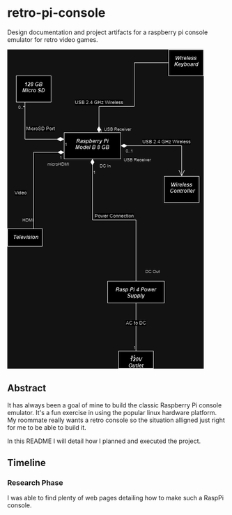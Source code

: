 # retro-pi-console
Design documentation and project artifacts for a raspberry pi console emulator for retro video games. 

![The System Model of the Console](system-model.png)

## Abstract

It has always been a goal of mine to build the classic Raspberry Pi console emulator. It's a fun exercise in using the popular linux hardware platform. My roommate really wants a retro console so the situation alligned just right for me to be able to build it. 

In this README I will detail how I planned and executed the project. 

## Timeline

### Research Phase

I was able to find plenty of web pages detailing how to make such a RaspPi console. 
